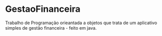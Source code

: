 # GestaoFinanceira
Trabalho de Programação orieantada a objetos que trata de um aplicativo simples de gestão financeira - feito em java.
